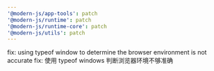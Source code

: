 ```yaml
---
'@modern-js/app-tools': patch
'@modern-js/runtime': patch
'@modern-js/runtime-core': patch
'@modern-js/utils': patch
---
```


fix: using typeof window to determine the browser environment is not accurate
fix: 使用 typeof windows 判断浏览器环境不够准确
